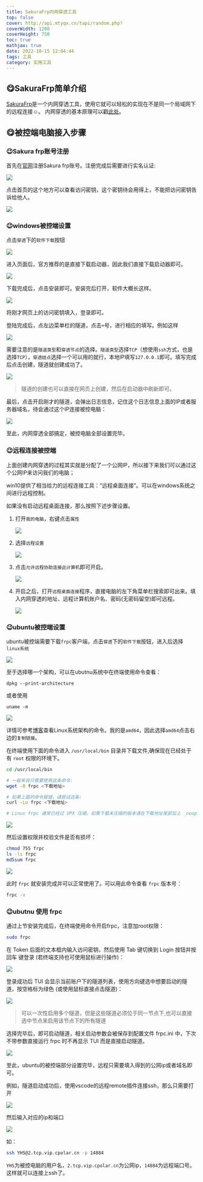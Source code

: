 ```yaml
---
title: SakuraFrp内网穿透工具
top: false
cover: http://api.mtyqx.cn/tapi/random.php?
coverWidth: 1200
coverHeight: 750
toc: true
mathjax: true
date: 2022-10-15 12:04:44
tags: 工具
category: 实用工具
---
```


## 😋SakuraFrp简单介绍


[SakuraFrp](https://www.natfrp.com/user/)是一个内网穿透工具，使用它就可以轻松的实现在不是同一个局域网下的远程连接☺️。
内网穿透的基本原理可以戳[此处](https://doc.natfrp.com/#/basics)。

## 😋被控端电脑接入步骤

### 😉Sakura frp账号注册

首先在[官网](https://www.natfrp.com/user/)注册Sakura frp账号。注册完成后需要进行实名认证:

<!-- <center><img src="./SakuraFrp内网穿透工具/实名认证.png" width=60%></center> -->
![](./SakuraFrp内网穿透工具/实名认证.png#pic_center)

点击首页的这个地方可以查看访问密钥，这个密钥待会用得上，不能把访问密钥告诉给他人。

<!-- <center><img src='SakuraFrp内网穿透工具/访问密钥.png' width=60%/></center> -->
![](SakuraFrp内网穿透工具/访问密钥.png#pic_center)


### 😉windows被控端设置

点击`穿透`下的`软件下载`按钮

<!-- <center><img src='SakuraFrp内网穿透工具/doownloads.png' width=60%/></center> -->
![](SakuraFrp内网穿透工具/doownloads.png#pic_center)

进入页面后，官方推荐的是直接下载启动器，因此我们直接下载启动器即可。

<!-- <center><img src='SakuraFrp内网穿透工具/启动器.png' width=60%/></center> -->
![](SakuraFrp内网穿透工具/启动器.png#pic_center)


下载完成后，点击安装即可。安装完后打开，软件大概长这样。

<!-- <center><img src='SakuraFrp内网穿透工具/软件.png' width=60%/></center> -->
![](SakuraFrp内网穿透工具/软件.png#pic_center)


将刚才网页上的访问密钥填入，登录即可。

登陆完成后，点左边菜单栏的隧道，点击`+`号，进行相应的填写。例如这样

<!-- <center><img src='SakuraFrp内网穿透工具/隧道.png' width=60%/></center> -->
![](SakuraFrp内网穿透工具/隧道.png#pic_center)

需要注意的是`隧道类型`和`穿透节点`的选择。`隧道类型`选择`TCP`（想使用`ssh`方式，也是选择`TCP`），`穿透结点`选择一个可以用的就行，本地IP填写`127.0.0.1`即可。填写完成后点击创建，隧道就创建成功了。

<!-- <center><img src='SakuraFrp内网穿透工具/隧道开启.png' width=60%/></center> -->
![](SakuraFrp内网穿透工具/隧道开启.png#pic_center)

>隧道的创建也可以直接在网页上创建，然后在启动器中刷新即可。

最后，点击开启刚才的隧道，会弹出日志信息，记住这个日志信息上面的IP或者服务器域名，待会通过这个IP连接被控电脑：

<!-- <center><img src='SakuraFrp内网穿透工具/20221015135818.png' width=60%/></center> -->
![](SakuraFrp内网穿透工具/20221015135818.png#pic_center)


至此，内网穿透全部搞定，被控电脑全部设置完毕。

### 😉远程连接被控端

上面创建内网穿透的过程其实就是分配了一个公网IP，所以接下来我们可以通过这个公网IP来访问我们的电脑；

win10提供了相当给力的远程连接工具：“远程桌面连接”。可以在windows系统之间进行远程控制。

如果没有启动远程桌面连接，那么按照下述步骤设置。

1. 打开`我的电脑`，右键点击`属性`

    <!-- <center><img src='SakuraFrp内网穿透工具/属性.png' width=60%/></center> -->
    ![](SakuraFrp内网穿透工具/属性.png#pic_center)

2. 选择`远程设置`

    <!-- <center><img src='SakuraFrp内网穿透工具/远程设置.png' width=60%/></center> -->
    ![](SakuraFrp内网穿透工具/远程设置.png#pic_center)

3. 点击`允许远程协助连接此计算机`即可开启。

    <!-- <center><img src='SakuraFrp内网穿透工具/20221015140700.png' width=60%/></center> -->
    ![](SakuraFrp内网穿透工具/20221015140700.png#pic_center)

4. 开启之后，打开`远程桌面连接`程序，直接电脑的左下角菜单栏搜索即可出来。填入内网穿透的地址、远程计算机账户名、密码(无密码留空)即可远程。

    <!-- <center><img src='SakuraFrp内网穿透工具/远程桌面.png' width=60%/></center> -->
    ![](SakuraFrp内网穿透工具/远程桌面.png#pic_center)


### 😉ubuntu被控端设置

ubuntu被控端需要下载`frpc`客户端，点击`穿透`下的`软件下载`按钮，进入后选择`linux系统`

<!-- <center><img src='SakuraFrp内网穿透工具/20221015141250.png' width=60%/></center> -->

![](SakuraFrp内网穿透工具/20221015141250.png#pic_center)


至于选择哪一个架构，可以在ubutnu系统中在终端使用命令查看：

```
dpkg --print-architecture
```
或者使用
```
uname -m
```

<!-- <center><img src='SakuraFrp内网穿透工具/20221015141845.png' width=50%/></center> -->

![](SakuraFrp内网穿透工具/20221015141845.png#pic_center)


详情可参考[博客](https://blog.csdn.net/weixin_41010198/article/details/109166131)查看Linux系统架构的命令。我的是`amd64`，因此选择`amd64`点击右边的`复制链接`。

在终端使用下面的命令进入 `/usr/local/bin` 目录并下载文件,确保现在已经处于有 `root` 权限的环境下。

```bash
cd /usr/local/bin

# 一般来说只需要使用这条命令:
wget -O frpc <下载地址>

# 如果上面的命令报错，请尝试这条:
curl -Lo frpc <下载地址>

# Linux frpc 通常已经过 UPX 压缩，如需下载未压缩的版本请在下载地址尾部加上 _noupx

```

<!-- <center><img src='SakuraFrp内网穿透工具/终端演示.png' width=50%/></center> -->

![](SakuraFrp内网穿透工具/终端演示.png#pic_center)


然后设置权限并校验文件是否有损坏：

```bash
chmod 755 frpc
ls -ls frpc
md5sum frpc
```
<!-- <center><img src='SakuraFrp内网穿透工具/校验.png' width=50%/></center> -->

![](SakuraFrp内网穿透工具/校验.png#pic_center)


此时 `frpc` 就安装完成并可以正常使用了。可以用此命令查看 `frpc` 版本号：
```bash
frpc -v
```

### 😉ubutnu 使用 frpc

通过上节安装完成后，在终端使用命令开启frpc，注意加root权限：
```bash
sudo frpc
```
在 Token 后面的文本框内输入访问密钥，然后使用 Tab 键切换到 Login 按钮并按 回车 键登录 (若终端支持也可使用鼠标进行操作)：

![](SakuraFrp内网穿透工具/login.png#pic_center)


登录成功后 TUI 会显示当前账户下的隧道列表，使用方向键选中想要启动的隧道，按空格标为绿色 (或使用鼠标直接点击隧道)：


![](SakuraFrp内网穿透工具/choice.png#pic_center)


>可以一次性启用多个隧道，但是这些隧道必须位于同一节点下,也可以直接选中节点来启用该节点下的所有隧道

选择完毕后，即可启动隧道，相关启动参数会被保存到配置文件 frpc.ini 中，下次不带参数直接运行 frpc 时不再显示 TUI 而是直接启动隧道。

![](SakuraFrp内网穿透工具/frpc开启.png#pic_center)


至此，ubuntu的被控端部分设置完毕，远程只需要填入得到的公网ip或者域名即可。


例如，隧道启动成功后，使用vscode的远程remote插件连接ssh，那么只需要打开

![](SakuraFrp内网穿透工具/vscode_ssh.png#pic_center)  

然后输入对应的ip和端口

![](SakuraFrp内网穿透工具/20221015201032.png#pic_center)  

如：
```bash
ssh YHS@2.tcp.vip.cpolar.cn -p 14884
```

`YHS`为被控电脑的用户名，`2.tcp.vip.cpolar.cn`为公网ip，`14884`为远程端口号。
这样就可以连接上ssh了。




